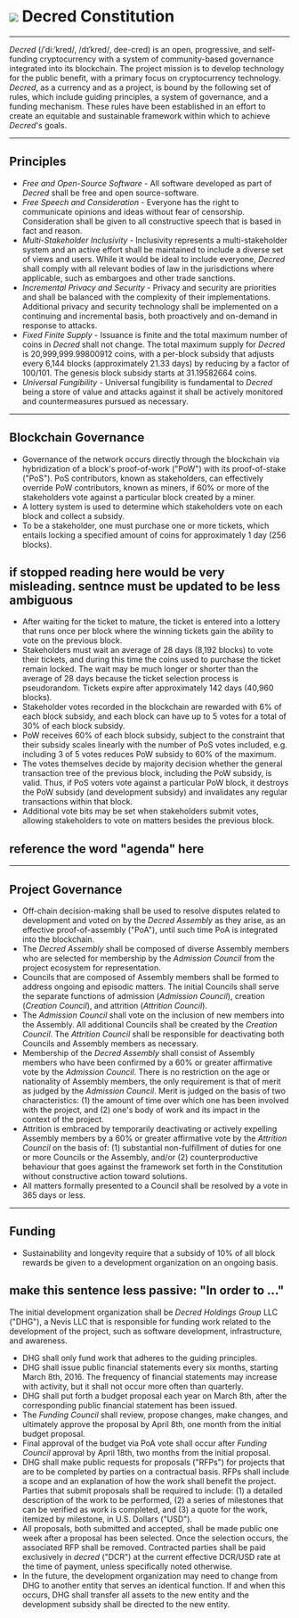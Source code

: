 # <img class="dcr-icon" src="/img/dcr-icons/Constitution.svg" /> Decred Constitution

---

*Decred* (/ˈdi:ˈkred/, /dɪˈkred/, dee-cred) is an open, progressive, and self-funding cryptocurrency with a system of community-based governance integrated into its blockchain. The project mission is to develop technology for the public benefit, with a primary focus on cryptocurrency technology. *Decred*, as a currency and as a project, is bound by the following set of rules, which include guiding principles, a system of governance, and a funding mechanism. These rules have been established in an effort to create an equitable and sustainable framework within which to achieve *Decred*'s goals.

---

## Principles

* *Free and Open-Source Software* - All software developed as part of *Decred* shall be free and open source-software.
* *Free Speech and Consideration* - Everyone has the right to communicate opinions and ideas without fear of censorship. Consideration shall be given to all constructive speech that is based in fact and reason.
* *Multi-Stakeholder Inclusivity* - Inclusivity represents a multi-stakeholder system and an active effort shall be maintained to include a diverse set of views and users. While it would be ideal to include everyone, *Decred* shall comply with all relevant bodies of law in the jurisdictions where applicable, such as embargoes and other trade sanctions.
* *Incremental Privacy and Security* - Privacy and security are priorities and shall be balanced with the complexity of their implementations. Additional privacy and security technology shall be implemented on a continuing and incremental basis, both proactively and on-demand in response to attacks.
* *Fixed Finite Supply* - Issuance is finite and the total maximum number of coins in *Decred* shall not change. The total maximum supply for *Decred* is 20,999,999.99800912 coins, with a per-block subsidy that adjusts every 6,144 blocks (approximately 21.33 days) by reducing by a factor of 100/101. The genesis block subsidy starts at 31.19582664 coins.
* *Universal Fungibility* - Universal fungibility is fundamental to *Decred* being a store of value and attacks against it shall be actively monitored and countermeasures pursued as necessary.

---

## Blockchain Governance

* Governance of the network occurs directly through the blockchain via hybridization of a block's proof-of-work ("PoW") with its proof-of-stake ("PoS"). PoS contributors, known as stakeholders, can effectively override PoW contributors, known as miners, if 60% or more of the stakeholders vote against a particular block created by a miner.
* A lottery system is used to determine which stakeholders vote on each block and collect a subsidy.
* To be a stakeholder, one must purchase one or more tickets, which entails locking a specified amount of coins for approximately 1 day (256 blocks).
## if stopped reading here would be very misleading. sentnce must be updated to be less ambiguous

* After waiting for the ticket to mature, the ticket is entered into a lottery that runs once per block where the winning tickets gain the ability to vote on the previous block.
* Stakeholders must wait an average of 28 days (8,192 blocks) to vote their tickets, and during this time the coins used to purchase the ticket remain locked. The wait may be much longer or shorter than the average of 28 days because the ticket selection process is pseudorandom. Tickets expire after approximately 142 days (40,960 blocks).
* Stakeholder votes recorded in the blockchain are rewarded with 6% of each block subsidy, and each block can have up to 5 votes for a total of 30% of each block subsidy.
* PoW receives 60% of each block subsidy, subject to the constraint that their subsidy scales linearly with the number of PoS votes included, e.g. including 3 of 5 votes reduces PoW subsidy to 60% of the maximum.
* The votes themselves decide by majority decision whether the general transaction tree of the previous block, including the PoW subsidy, is valid. Thus, if PoS voters vote against a particular PoW block, it destroys the PoW subsidy (and development subsidy) and invalidates any regular transactions within that block.
* Additional vote bits may be set when stakeholders submit votes, allowing stakeholders to vote on matters besides the previous block.
## reference the word "agenda" here

---

## Project Governance

* Off-chain decision-making shall be used to resolve disputes related to development and voted on by the *Decred Assembly* as they arise, as an effective proof-of-assembly ("PoA"), until such time PoA is integrated into the blockchain.
* The *Decred Assembly* shall be composed of diverse Assembly members who are selected for membership by the *Admission Council* from the project ecosystem for representation.
* Councils that are composed of Assembly members shall be formed to address ongoing and episodic matters. The initial Councils shall serve the separate functions of admission (*Admission Council*), creation (*Creation Council*), and attrition (*Attrition Council*).
* The *Admission Council* shall vote on the inclusion of new members into the Assembly. All additional Councils shall be created by the *Creation Council*. The *Attrition Council* shall be responsible for deactivating both Councils and Assembly members as necessary.
* Membership of the *Decred Assembly* shall consist of Assembly members who have been confirmed by a 60% or greater affirmative vote by the *Admission Council*. There is no restriction on the age or nationality of Assembly members, the only requirement is that of merit as judged by the *Admission Council*. Merit is judged on the basis of two characteristics: (1) the amount of time over which one has been involved with the project, and (2) one's body of work and its impact in the context of the project.
* Attrition is embraced by temporarily deactivating or actively expelling Assembly members by a 60% or greater affirmative vote by the *Attrition Council* on the basis of: (1) substantial non-fulfillment of duties for one or more Councils or the Assembly, and/or (2) counterproductive behaviour that goes against the framework set forth in the Constitution without constructive action toward solutions.
* All matters formally presented to a Council shall be resolved by a vote in 365 days or less.

---

## Funding

* Sustainability and longevity require that a subsidy of 10% of all block rewards be given to a development organization on an ongoing basis.
## make this sentence less passive: "In order to ..."
 The initial development organization shall be *Decred Holdings Group* LLC ("DHG"), a Nevis LLC that is responsible for funding work related to the development of the project, such as software development, infrastructure, and awareness.
* DHG shall only fund work that adheres to the guiding principles.
* DHG shall issue public financial statements every six months, starting March 8th, 2016. The frequency of financial statements may increase with activity, but it shall not occur more often than quarterly.
* DHG shall put forth a budget proposal each year on March 8th, after the corresponding public financial statement has been issued.
* The *Funding Council* shall review, propose changes, make changes, and ultimately approve the proposal by April 8th, one month from the initial budget proposal.
* Final approval of the budget via PoA vote shall occur after *Funding Council* approval by April 18th, two months from the initial proposal.
* DHG shall make public requests for proposals ("RFPs") for projects that are to be completed by parties on a contractual basis. RFPs shall include a scope and an explanation of how the work shall benefit the project. Parties that submit proposals shall be required to include: (1) a detailed description of the work to be performed, (2) a series of milestones that can be verified as work is completed, and (3) a quote for the work, itemized by milestone, in U.S. Dollars ("USD").
* All proposals, both submitted and accepted, shall be made public one week after a proposal has been selected. Once the selection occurs, the associated RFP shall be removed. Contracted parties shall be paid exclusively in *decred* ("DCR") at the current effective DCR/USD rate at the time of payment, unless specifically noted otherwise.
* In the future, the development organization may need to change from DHG to another entity that serves an identical function. If and when this occurs, DHG shall transfer all assets to the new entity and the development subsidy shall be directed to the new entity.
